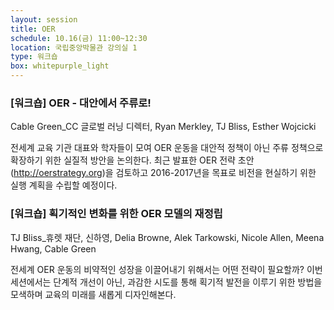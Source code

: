 ```yaml
---
layout: session
title: OER
schedule: 10.16(금) 11:00~12:30
location: 국립중앙박물관 강의실 1
type: 워크숍
box: whitepurple_light
---
```


### [워크숍] OER - 대안에서 주류로!

Cable Green_CC 글로벌 러닝 디렉터, Ryan Merkley, TJ Bliss, Esther Wojcicki

전세계 교육 기관 대표와 학자들이 모여 OER 운동을 대안적 정책이 아닌 주류 정책으로 확장하기 위한 실질적 방안을 논의한다. 최근 발표한 OER 전략 초안(http://oerstrategy.org)을 검토하고 2016-2017년을 목표로 비전을 현실하기 위한 실행 계획을 수립할 예정이다.





### [워크숍] 획기적인 변화를 위한 OER 모델의 재정립

TJ Bliss_휴렛 재단, 신하영, Delia Browne, Alek Tarkowski, Nicole Allen, Meena Hwang, Cable Green

전세계 OER 운동의 비약적인 성장을 이끌어내기 위해서는 어떤 전략이 필요할까? 이번 세션에서는 단계적 개선이 아닌, 과감한 시도를 통해 획기적 발전을 이루기 위한 방법을 모색하며 교육의 미래를 새롭게 디자인해본다.
